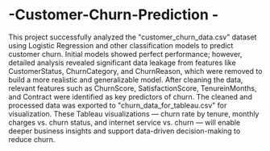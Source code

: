 # -Customer-Churn-Prediction - 
This project successfully analyzed the "customer_churn_data.csv" dataset using Logistic Regression and other classification models to predict customer churn. Initial models showed perfect performance; however, detailed analysis revealed significant data leakage from features like CustomerStatus, ChurnCategory, and ChurnReason, which were removed to build a more realistic and generalizable model. After cleaning the data, relevant features such as ChurnScore, SatisfactionScore, TenureinMonths, and Contract were identified as key predictors of churn. The cleaned and processed data was exported to "churn_data_for_tableau.csv" for visualization. These Tableau visualizations — churn rate by tenure, monthly charges vs. churn status, and internet service vs. churn — will enable deeper business insights and support data-driven decision-making to reduce churn.  
